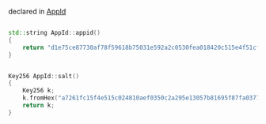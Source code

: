 declared in [AppId](appid.hpp.md)

```cpp

std::string AppId::appid()
{
    return "d1e75ce87730af78f59618b75031e592a2c0530fea018420c515e4f51cf1627a";
}

```

```cpp

Key256 AppId::salt()
{
    Key256 k;
    k.fromHex("a7261fc15f4e515c024810aef0350c2a295e13057b81695f87fa03778ec57e1d");
    return k;
}

```